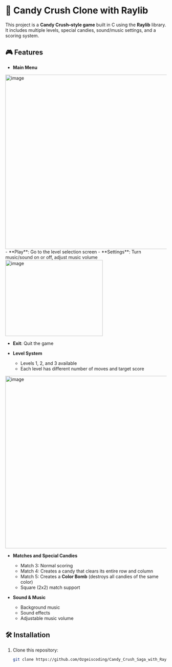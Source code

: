 # 🍬 Candy Crush Clone with Raylib  

This project is a **Candy Crush–style game** built in C using the **Raylib** library. It includes multiple levels, special candies, sound/music settings, and a scoring system.  

## 🎮 Features  

- **Main Menu**
<img width="963" height="543" alt="image" src="https://github.com/user-attachments/assets/70f13ad0-55b2-4296-9fd8-9213317a580b" />
  - **Play**: Go to the level selection screen  
  - **Settings**: Turn music/sound on or off, adjust music volume
  <img width="304" height="237" alt="image" src="https://github.com/user-attachments/assets/0e4d0559-419f-48ac-a0ea-18b412cbf476" />

  - **Exit**: Quit the game  

- **Level System**
  - Levels 1, 2, and 3 available  
  - Each level has different number of moves and target score 
<img width="958" height="537" alt="image" src="https://github.com/user-attachments/assets/3b882b29-fd45-409f-a7bc-255855796b9d" /> 

- **Matches and Special Candies**  
  - Match 3: Normal scoring  
  - Match 4: Creates a candy that clears its entire row and column  
  - Match 5: Creates a **Color Bomb** (destroys all candies of the same color)  
  - Square (2x2) match support  

- **Sound & Music**  
  - Background music  
  - Sound effects  
  - Adjustable music volume  

## 🛠️ Installation  

1. Clone this repository:  
   ```bash
   git clone https://github.com/Ozgeiscoding/Candy_Crush_Saga_with_Raylib.git
